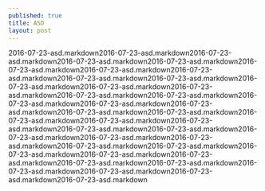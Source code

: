 ```yaml
---
published: true
title: ASD
layout: post
---
```

2016-07-23-asd.markdown2016-07-23-asd.markdown2016-07-23-asd.markdown2016-07-23-asd.markdown2016-07-23-asd.markdown2016-07-23-asd.markdown2016-07-23-asd.markdown2016-07-23-asd.markdown2016-07-23-asd.markdown2016-07-23-asd.markdown2016-07-23-asd.markdown2016-07-23-asd.markdown2016-07-23-asd.markdown2016-07-23-asd.markdown2016-07-23-asd.markdown2016-07-23-asd.markdown2016-07-23-asd.markdown2016-07-23-asd.markdown2016-07-23-asd.markdown2016-07-23-asd.markdown2016-07-23-asd.markdown2016-07-23-asd.markdown2016-07-23-asd.markdown2016-07-23-asd.markdown2016-07-23-asd.markdown2016-07-23-asd.markdown2016-07-23-asd.markdown2016-07-23-asd.markdown2016-07-23-asd.markdown2016-07-23-asd.markdown2016-07-23-asd.markdown2016-07-23-asd.markdown2016-07-23-asd.markdown2016-07-23-asd.markdown2016-07-23-asd.markdown2016-07-23-asd.markdown2016-07-23-asd.markdown2016-07-23-asd.markdown2016-07-23-asd.markdown
